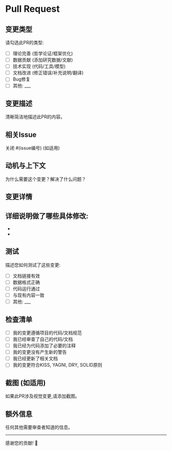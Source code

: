 # Pull Request

## 变更类型
请勾选此PR的类型:
- [ ] 理论完善 (哲学论证/框架优化)
- [ ] 数据贡献 (添加研究数据/文献)
- [ ] 技术实现 (代码/工具/模型)
- [ ] 文档改进 (修正错误/补充说明/翻译)
- [ ] Bug修复
- [ ] 其他: ___

## 变更描述
清晰简洁地描述此PR的内容。

## 相关Issue
关闭 #(issue编号) (如适用)

## 动机与上下文
为什么需要这个变更？解决了什么问题？

## 变更详情
详细说明做了哪些具体修改:
-
-
-

## 测试
描述您如何测试了这些变更:
- [ ] 文档链接有效
- [ ] 数据格式正确
- [ ] 代码运行通过
- [ ] 与现有内容一致
- [ ] 其他: ___

## 检查清单
- [ ] 我的变更遵循项目的代码/文档规范
- [ ] 我已经审查了自己的代码/文档
- [ ] 我已经为代码添加了必要的注释
- [ ] 我的变更没有产生新的警告
- [ ] 我已经更新了相关文档
- [ ] 我的变更符合KISS, YAGNI, DRY, SOLID原则

## 截图 (如适用)
如果此PR涉及视觉变更,请添加截图。

## 额外信息
任何其他需要审查者知道的信息。

---

感谢您的贡献! 🚀
